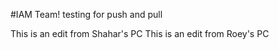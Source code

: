 #IAM Team!
testing for push and pull


This is an edit from Shahar's PC
This is an edit from Roey's PC
